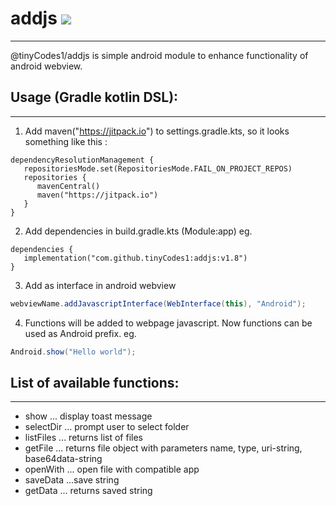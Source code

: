 # addjs [![](https://jitpack.io/v/tinyCodes1/addjs.svg)](https://jitpack.io/#tinyCodes1/addjs)
---
@tinyCodes1/addjs is simple android module to enhance functionality of android webview.
  
  
## Usage (Gradle kotlin DSL):
---

1. Add maven("https://jitpack.io") to settings.gradle.kts,
   so it looks something like this :

```
dependencyResolutionManagement {
   repositoriesMode.set(RepositoriesMode.FAIL_ON_PROJECT_REPOS)
   repositories {
      mavenCentral()
      maven("https://jitpack.io")
   }
}
```

2. Add dependencies in build.gradle.kts (Module:app) eg.

```
dependencies {
   implementation("com.github.tinyCodes1:addjs:v1.8")
}
```

3. Add as interface in android webview

```java
webviewName.addJavascriptInterface(WebInterface(this), "Android");
```

4. Functions will be added to webpage javascript. Now functions can be used as Android prefix. eg.

```java
Android.show("Hello world");
```
  
  
## List of available functions:
---

- show ... display toast message
- selectDir ... prompt user to select folder
- listFiles ... returns list of files
- getFile ... returns file object with parameters name, type, uri-string, base64data-string
- openWith ... open file with compatible app
- saveData ...save string
- getData ... returns saved string
  
